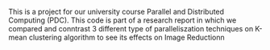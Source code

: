 This is a project for our university course Parallel and Distributed Computing (PDC). This code is part of a research report in which we compared and conntrast 3 different type of paralleliszation techniques on K-mean clustering algorithm to see its effects on Image Reductionn
